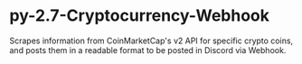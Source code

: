 # py-2.7-Cryptocurrency-Webhook
Scrapes information from CoinMarketCap's v2 API for specific crypto coins, and posts them in a readable format to be posted in Discord via Webhook.
